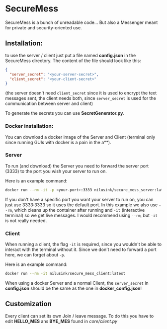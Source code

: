 # SecureMess
SecureMess is a bunch of unreadable code... But also a Messenger meant for private and security-oriented use.

## Installation:
to use the server / client just put a file named **config.json** in the SecureMess directory.
The content of the file should look like this:

```Json
{
  "server_secret": "<your-server-secret>",
  "client_secret": "<your-client-secret>"
}
```
(the server doesn't need ```client_secret``` since it is used to encrypt the
text messages sent, the client needs both, since ```server_secret``` is used for
the communication between server and client)

To generate the secrets you can use **SecretGenerator.py**.

### Docker installation:
You can download a docker image of the Server and Client (terminal only since running GUIs with docker is a pain in the a**).

### Server
To run (and download) the Server you need to forward the server port (3333) to the port you wish your server to run on.

Here is an example command: 
```Bash
docker run --rm -it -p <your-port>:3333 nilusink/secure_mess_server:latest
```
If you don't have a specific port you want your server to run on, you can just use 
3333:3333 so it uses the default port. In this example we also use ```--rm```, which 
cleans up the container after running and ```-it``` (interactive terminal) so we get 
live messages. I would recommend using ```--rm```, but ```-it``` is not really needed.

### Client
When running a client, the flag ```-it``` is required, since you wouldn't be able to 
interact with the terminal without it. Since we don't need to forward a port here, 
we can forget about ```-p```.

Here is an example command:
```Bash
docker run --rm -it nilusink/secure_mess_client:latest
```

When using a docker Server and a normal Client, the ```server_secret``` in **config.json** should be the same
as the one in **docker_config.json**!

## Customization
Every client can set its own Join / leave message. To do this you have to edit **HELLO_MES**
ans **BYE_MES** found in *core/client.py*
